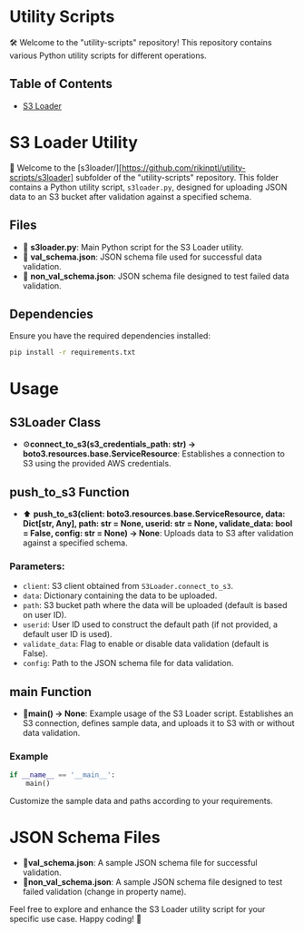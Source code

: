 # Utility Scripts

🛠️ Welcome to the "utility-scripts" repository! This repository contains various Python utility scripts for different operations.

## Table of Contents
- [S3 Loader](#s3-loader-utility)

# S3 Loader Utility

🚀 Welcome to the [s3loader/][https://github.com/rikinptl/utility-scripts/s3loader] subfolder of the "utility-scripts" repository. This folder contains a Python utility script, `s3loader.py`, designed for uploading JSON data to an S3 bucket after validation against a specified schema.

## Files

- 📄 **s3loader.py**: Main Python script for the S3 Loader utility.
- 📄 **val_schema.json**: JSON schema file used for successful data validation.
- 📄 **non_val_schema.json**: JSON schema file designed to test failed data validation.

## Dependencies

Ensure you have the required dependencies installed:

```bash
pip install -r requirements.txt
```
# Usage

## S3Loader Class

- ⚙️**connect_to_s3(s3_credentials_path: str) -> boto3.resources.base.ServiceResource**: Establishes a connection to S3 using the provided AWS credentials.

## push_to_s3 Function

- ⬆️ **push_to_s3(client: boto3.resources.base.ServiceResource, data: Dict[str, Any], path: str = None, userid: str = None, validate_data: bool = False, config: str = None) -> None**: Uploads data to S3 after validation against a specified schema.

### Parameters:

- `client`: S3 client obtained from `S3Loader.connect_to_s3`.
- `data`: Dictionary containing the data to be uploaded.
- `path`: S3 bucket path where the data will be uploaded (default is based on user ID).
- `userid`: User ID used to construct the default path (if not provided, a default user ID is used).
- `validate_data`: Flag to enable or disable data validation (default is False).
- `config`: Path to the JSON schema file for data validation.

## main Function

- 🚀**main() -> None**: Example usage of the S3 Loader script. Establishes an S3 connection, defines sample data, and uploads it to S3 with or without data validation.

### Example

```python
if __name__ == '__main__':
    main()
```
Customize the sample data and paths according to your requirements.

# JSON Schema Files

- 📄**val_schema.json**: A sample JSON schema file for successful validation.
- 📄**non_val_schema.json**: A sample JSON schema file designed to test failed validation (change in property name).


Feel free to explore and enhance the S3 Loader utility script for your specific use case. Happy coding!  🚀

